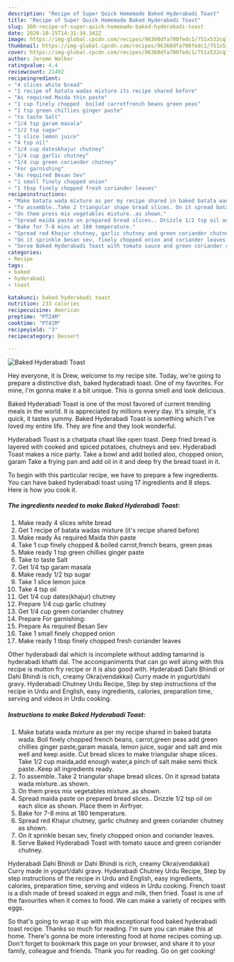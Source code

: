 ```yaml
---
description: "Recipe of Super Quick Homemade Baked Hyderabadi Toast"
title: "Recipe of Super Quick Homemade Baked Hyderabadi Toast"
slug: 360-recipe-of-super-quick-homemade-baked-hyderabadi-toast
date: 2020-10-15T14:31:34.342Z
image: https://img-global.cpcdn.com/recipes/96360dfa700fedc1/751x532cq70/baked-hyderabadi-toast-recipe-main-photo.jpg
thumbnail: https://img-global.cpcdn.com/recipes/96360dfa700fedc1/751x532cq70/baked-hyderabadi-toast-recipe-main-photo.jpg
cover: https://img-global.cpcdn.com/recipes/96360dfa700fedc1/751x532cq70/baked-hyderabadi-toast-recipe-main-photo.jpg
author: Jerome Walker
ratingvalue: 4.4
reviewcount: 21492
recipeingredient:
- "4 slices white bread"
- "1 recipe of batata wadas mixture its recipe shared before"
- "As required Maida thin paste"
- "1 cup finely chopped  boiled carrotfrench beans green peas"
- "1 tsp green chillies ginger paste"
- "to taste Salt"
- "1/4 tsp garam masala"
- "1/2 tsp sugar"
- "1 slice lemon juice"
- "4 tsp oil"
- "1/4 cup dateskhajur chutney"
- "1/4 cup garlic chutney"
- "1/4 cup green coriander chutney"
- "For garnishing"
- "As required Besan Sev"
- "1 small finely chopped onion"
- "1 tbsp finely chopped fresh coriander leaves"
recipeinstructions:
- "Make batata wada mixture as per my recipe shared in baked batata wada. Boil finely chopped french beans, carrot,green peas add green chillies ginger paste,garam masala, lemon juice, sugar and salt and mix well and keep aside. Cut bread slices to make triangular shape slices. Take 1/2 cup maida,add enough water,a pinch of salt make semi thick paste..Keep all ingredients ready."
- "To assemble..Take 2 triangular shape bread slices. On it spread batata wada mixture..as shown."
- "On them press mix vegetables mixture..as shown."
- "Spread maida paste on prepared bread slices.. Drizzle 1/2 tsp oil on each slice as shown. Place them in Airfryer."
- "Bake for 7-8 mins at 180 temperature."
- "Spread red Khajur chutney, garlic chutney and green coriander chutney as shown."
- "On it sprinkle besan sev, finely chopped onion and coriander leaves."
- "Serve Baked Hyderabadi Toast with tomato sauce and green coriander chutney."
categories:
- Recipe
tags:
- baked
- hyderabadi
- toast

katakunci: baked hyderabadi toast 
nutrition: 233 calories
recipecuisine: American
preptime: "PT24M"
cooktime: "PT41M"
recipeyield: "3"
recipecategory: Dessert

---
```



![Baked Hyderabadi Toast](https://img-global.cpcdn.com/recipes/96360dfa700fedc1/751x532cq70/baked-hyderabadi-toast-recipe-main-photo.jpg)

Hey everyone, it is Drew, welcome to my recipe site. Today, we're going to prepare a distinctive dish, baked hyderabadi toast. One of my favorites. For mine, I'm gonna make it a bit unique. This is gonna smell and look delicious.

Baked Hyderabadi Toast is one of the most favored of current trending meals in the world. It is appreciated by millions every day. It's simple, it's quick, it tastes yummy. Baked Hyderabadi Toast is something which I've loved my entire life. They are fine and they look wonderful.

Hyderabadi Toast is a chatpata chaat like open toast. Deep fried bread is layered with cooked and spiced potatoes, chutneys and sev. Hyderabadi Toast makes a nice party. Take a bowl and add boiled aloo, chopped onion, garam Take a frying pan and add oil in it and deep fry the bread toast in it.


To begin with this particular recipe, we have to prepare a few ingredients. You can have baked hyderabadi toast using 17 ingredients and 8 steps. Here is how you cook it.

<!--inarticleads1-->

##### The ingredients needed to make Baked Hyderabadi Toast:

1. Make ready 4 slices white bread
1. Get 1 recipe of batata wadas mixture (it&#39;s recipe shared before)
1. Make ready As required Maida thin paste
1. Take 1 cup finely chopped &amp; boiled carrot,french beans, green peas
1. Make ready 1 tsp green chillies ginger paste
1. Take to taste Salt
1. Get 1/4 tsp garam masala
1. Make ready 1/2 tsp sugar
1. Take 1 slice lemon juice
1. Take 4 tsp oil
1. Get 1/4 cup dates(khajur) chutney
1. Prepare 1/4 cup garlic chutney
1. Get 1/4 cup green coriander chutney
1. Prepare For garnishing:
1. Prepare As required Besan Sev
1. Take 1 small finely chopped onion
1. Make ready 1 tbsp finely chopped fresh coriander leaves


Other hyderabadi dal which is incomplete without adding tamarind is hyderabadi khatti dal. The accompaniments that can go well along with this recipe is mutton fry recipe or it is also good with. Hyderabadi Dahi Bhindi or Dahi Bhindi is rich, creamy Okra(vendakkai) Curry made in yogurt/dahi gravy. Hyderabadi Chutney Urdu Recipe, Step by step instructions of the recipe in Urdu and English, easy ingredients, calories, preparation time, serving and videos in Urdu cooking. 

<!--inarticleads2-->

##### Instructions to make Baked Hyderabadi Toast:

1. Make batata wada mixture as per my recipe shared in baked batata wada. Boil finely chopped french beans, carrot,green peas add green chillies ginger paste,garam masala, lemon juice, sugar and salt and mix well and keep aside. Cut bread slices to make triangular shape slices. Take 1/2 cup maida,add enough water,a pinch of salt make semi thick paste..Keep all ingredients ready.
1. To assemble..Take 2 triangular shape bread slices. On it spread batata wada mixture..as shown.
1. On them press mix vegetables mixture..as shown.
1. Spread maida paste on prepared bread slices.. Drizzle 1/2 tsp oil on each slice as shown. Place them in Airfryer.
1. Bake for 7-8 mins at 180 temperature.
1. Spread red Khajur chutney, garlic chutney and green coriander chutney as shown.
1. On it sprinkle besan sev, finely chopped onion and coriander leaves.
1. Serve Baked Hyderabadi Toast with tomato sauce and green coriander chutney.


Hyderabadi Dahi Bhindi or Dahi Bhindi is rich, creamy Okra(vendakkai) Curry made in yogurt/dahi gravy. Hyderabadi Chutney Urdu Recipe, Step by step instructions of the recipe in Urdu and English, easy ingredients, calories, preparation time, serving and videos in Urdu cooking. French toast is a dish made of bread soaked in eggs and milk, then fried. Toast is one of the favourites when it comes to food. We can make a variety of recipes with eggs. 

So that's going to wrap it up with this exceptional food baked hyderabadi toast recipe. Thanks so much for reading. I'm sure you can make this at home. There's gonna be more interesting food at home recipes coming up. Don't forget to bookmark this page on your browser, and share it to your family, colleague and friends. Thank you for reading. Go on get cooking!
